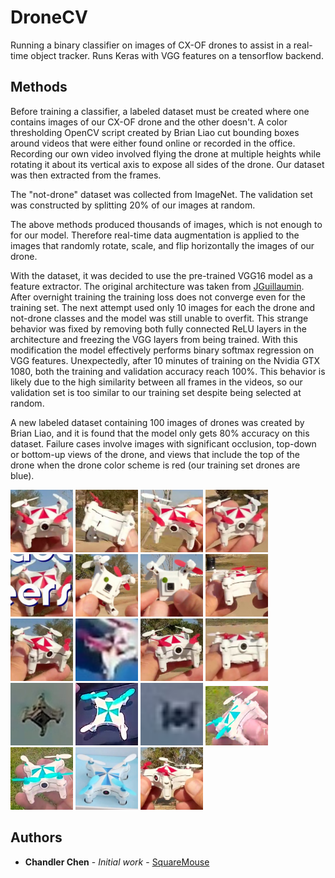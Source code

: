 # DroneCV

Running a binary classifier on images of CX-OF drones to assist in a real-time object tracker. Runs Keras with VGG features on a tensorflow backend.


## Methods

Before training a classifier, a labeled dataset must be created where one contains images of our CX-OF drone and the other doesn't. A color thresholding OpenCV script created by Brian Liao cut bounding boxes around videos that were either found online or recorded in the office. Recording our own video involved flying the drone at multiple heights while rotating it about its vertical axis to expose all sides of the drone. Our dataset was then extracted from the frames.

The "not-drone" dataset was collected from ImageNet.
The validation set was constructed by splitting 20% of our images at random.

The above methods produced thousands of images, which is not enough to for our model. Therefore real-time data augmentation is applied to the images that randomly rotate, scale, and flip horizontally the images of our drone.

With the dataset, it was decided to use the pre-trained VGG16 model as a feature extractor. The original architecture was taken from [JGuillaumin](https://github.com/keras-team/keras/issues/4465). After overnight training the training loss does not converge even for the training set. The next attempt used only 10 images for each the drone and not-drone classes and the model was still unable to overfit. This strange behavior was fixed by removing both fully connected ReLU layers in the architecture and freezing the VGG layers from being trained. With this modification the model effectively performs binary softmax regression on VGG features. Unexpectedly, after 10 minutes of training on the Nvidia GTX 1080, both the training and validation accuracy reach 100%. This behavior is likely due to the high similarity between all frames in the videos, so our validation set is too similar to our training set despite being selected at random.

A new labeled dataset containing 100 images of drones was created by Brian Liao, and it is found that the model only gets 80% accuracy on this dataset. Failure cases involve images with significant occlusion, top-down or bottom-up views of the drone, and views that include the top of the drone when the drone color scheme is red (our training set drones are blue).

<img width="100" src="real_data/brians_gift/drone_dataset2/drone_rect0.jpg"> <img width="100" src="real_data/brians_gift/drone_dataset2/drone_rect11.jpg">
<img width="100" src="real_data/brians_gift/drone_dataset2/drone_rect12.jpg">
<img width="100" src="real_data/brians_gift/drone_dataset2/drone_rect13.jpg">
<img width="100" src="real_data/brians_gift/drone_dataset2/drone_rect14.jpg">
<img width="100" src="real_data/brians_gift/drone_dataset2/drone_rect15.jpg">
<img width="100" src="real_data/brians_gift/drone_dataset2/drone_rect16.jpg">
<img width="100" src="real_data/brians_gift/drone_dataset2/drone_rect17.jpg">
<img width="100" src="real_data/brians_gift/drone_dataset2/drone_rect18.jpg">
<img width="100" src="real_data/brians_gift/drone_dataset2/drone_rect19.jpg">
<img width="100" src="real_data/brians_gift/drone_dataset2/drone_rect2.jpg">
<img width="100" src="real_data/brians_gift/drone_dataset2/drone_rect3.jpg">
<img width="100" src="real_data/brians_gift/drone_dataset2/drone_rect39.jpg">
<img width="100" src="real_data/brians_gift/drone_dataset2/drone_rect40.jpg">
<img width="100" src="real_data/brians_gift/drone_dataset2/drone_rect49.jpg">
<img width="100" src="real_data/brians_gift/drone_dataset2/drone_rect52.jpg">
<img width="100" src="real_data/brians_gift/drone_dataset2/drone_rect54.jpg">
<img width="100" src="real_data/brians_gift/drone_dataset2/drone_rect58.jpg">
<img width="100" src="real_data/brians_gift/drone_dataset2/drone_rect9.jpg">

## Authors

* **Chandler Chen** - *Initial work* - [SquareMouse](https://github.com/SquareMouse/)
